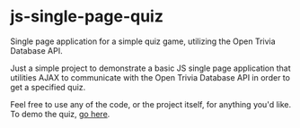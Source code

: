 # js-single-page-quiz
Single page application for a simple quiz game, utilizing the Open Trivia Database API.

Just a simple project to demonstrate a basic JS single page application that utilities AJAX
to communicate with the Open Trivia Database API in order to get a specified quiz.

Feel free to use any of the code, or the project itself, for anything you'd like. To demo the quiz, [go here](https://smeechos.github.io/js-single-page-quiz/).
